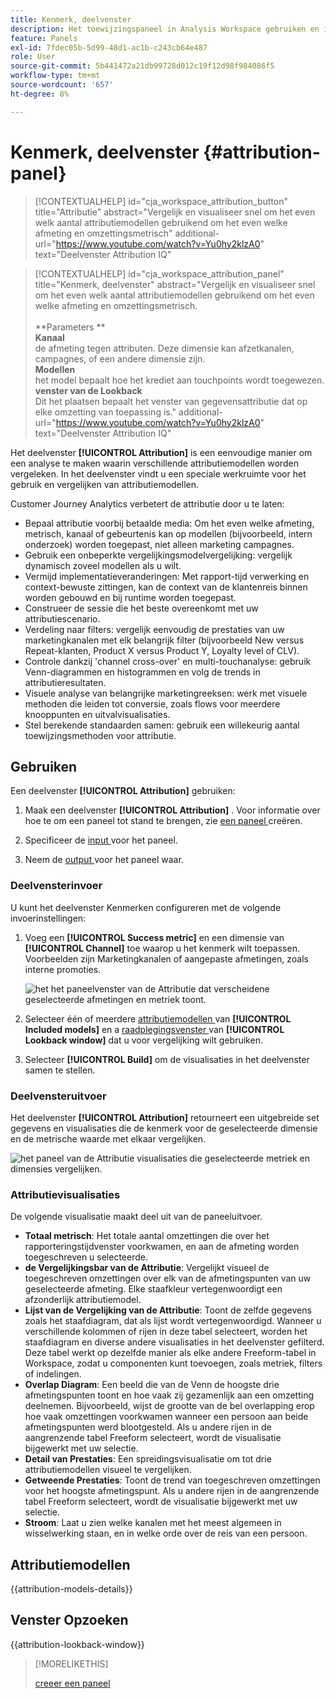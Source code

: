 ```yaml
---
title: Kenmerk, deelvenster
description: Het toewijzingspaneel in Analysis Workspace gebruiken en interpreteren.
feature: Panels
exl-id: 7fdec05b-5d99-48d1-ac1b-c243cb64e487
role: User
source-git-commit: 5b441472a21db99728d012c19f12d98f984086f5
workflow-type: tm+mt
source-wordcount: '657'
ht-degree: 8%

---
```


# Kenmerk, deelvenster {#attribution-panel}

<!-- markdownlint-disable MD034 -->

>[!CONTEXTUALHELP]
>id="cja_workspace_attribution_button"
>title="Attributie"
>abstract="Vergelijk en visualiseer snel om het even welk aantal attributiemodellen gebruikend om het even welke afmeting en omzettingsmetrisch"
>additional-url="https://www.youtube.com/watch?v=Yu0hy2klzA0" text="Deelvenster Attribution IQ"

>[!CONTEXTUALHELP]
>id="cja_workspace_attribution_panel"
>title="Kenmerk, deelvenster"
>abstract="Vergelijk en visualiseer snel om het even welk aantal attributiemodellen gebruikend om het even welke afmeting en omzettingsmetrisch.<br/><br/>**Parameters **<br/>**Kanaal**<br/> de afmeting tegen attributen. Deze dimensie kan afzetkanalen, campagnes, of een andere dimensie zijn.<br/>**Modellen**<br/> het model bepaalt hoe het krediet aan touchpoints wordt toegewezen.<br/>**venster van de Lookback**<br/> Dit het plaatsen bepaalt het venster van gegevensattributie dat op elke omzetting van toepassing is."
>additional-url="https://www.youtube.com/watch?v=Yu0hy2klzA0" text="Deelvenster Attribution IQ"

<!-- markdownlint-enable MD034 -->


Het deelvenster **[!UICONTROL Attribution]** is een eenvoudige manier om een analyse te maken waarin verschillende attributiemodellen worden vergeleken. In het deelvenster vindt u een speciale werkruimte voor het gebruik en vergelijken van attributiemodellen.

Customer Journey Analytics verbetert de attributie door u te laten:

* Bepaal attributie voorbij betaalde media: Om het even welke afmeting, metrisch, kanaal of gebeurtenis kan op modellen (bijvoorbeeld, intern onderzoek) worden toegepast, niet alleen marketing campagnes.
* Gebruik een onbeperkte vergelijkingsmodelvergelijking: vergelijk dynamisch zoveel modellen als u wilt.
* Vermijd implementatieveranderingen: Met rapport-tijd verwerking en context-bewuste zittingen, kan de context van de klantenreis binnen worden gebouwd en bij runtime worden toegepast.
* Construeer de sessie die het beste overeenkomt met uw attributiescenario.
* Verdeling naar filters: vergelijk eenvoudig de prestaties van uw marketingkanalen met elk belangrijk filter (bijvoorbeeld New versus Repeat-klanten, Product X versus Product Y, Loyalty level of CLV).
* Controle dankzij &#39;channel cross-over&#39; en multi-touchanalyse: gebruik Venn-diagrammen en histogrammen en volg de trends in attributieresultaten.
* Visuele analyse van belangrijke marketingreeksen: werk met visuele methoden die leiden tot conversie, zoals flows voor meerdere knooppunten en uitvalvisualisaties.
* Stel berekende standaarden samen: gebruik een willekeurig aantal toewijzingsmethoden voor attributie.

## Gebruiken

Een deelvenster **[!UICONTROL Attribution]** gebruiken:

1. Maak een deelvenster **[!UICONTROL Attribution]** . Voor informatie over hoe te om een paneel tot stand te brengen, zie [ een paneel ](panels.md#create-a-panel) creëren.

1. Specificeer de [ input ](#panel-input) voor het paneel.

1. Neem de [ output ](#panel-output) voor het paneel waar.

### Deelvensterinvoer

U kunt het deelvenster Kenmerken configureren met de volgende invoerinstellingen:

1. Voeg een **[!UICONTROL Success metric]** en een dimensie van **[!UICONTROL Channel]** toe waarop u het kenmerk wilt toepassen. Voorbeelden zijn Marketingkanalen of aangepaste afmetingen, zoals interne promoties.

   ![ het het paneelvenster van de Attributie dat verscheidene geselecteerde afmetingen en metriek toont.](assets/attribution-panel.png)

1. Selecteer één of meerdere [ attributiemodellen ](#attribution-models) van **[!UICONTROL Included models]** en a [ raadplegingsvenster ](#lookback-window) van **[!UICONTROL Lookback window]** dat u voor vergelijking wilt gebruiken.

1. Selecteer **[!UICONTROL Build]** om de visualisaties in het deelvenster samen te stellen.

### Deelvensteruitvoer

Het deelvenster **[!UICONTROL Attribution]** retourneert een uitgebreide set gegevens en visualisaties die de kenmerk voor de geselecteerde dimensie en de metrische waarde met elkaar vergelijken.

![ het paneel van de Attributie visualisaties die geselecteerde metriek en dimensies vergelijken.](assets/attr_panel_vizs.png)

### Attributievisualisaties

De volgende visualisatie maakt deel uit van de paneeluitvoer.

* **Totaal metrisch**: Het totale aantal omzettingen die over het rapporteringstijdvenster voorkwamen, en aan de afmeting worden toegeschreven u selecteerde.
* **de Vergelijkingsbar van de Attributie**: Vergelijkt visueel de toegeschreven omzettingen over elk van de afmetingspunten van uw geselecteerde afmeting. Elke staafkleur vertegenwoordigt een afzonderlijk attributiemodel.
* **Lijst van de Vergelijking van de Attributie**: Toont de zelfde gegevens zoals het staafdiagram, dat als lijst wordt vertegenwoordigd. Wanneer u verschillende kolommen of rijen in deze tabel selecteert, worden het staafdiagram en diverse andere visualisaties in het deelvenster gefilterd. Deze tabel werkt op dezelfde manier als elke andere Freeform-tabel in Workspace, zodat u componenten kunt toevoegen, zoals metriek, filters of indelingen.
* **Overlap Diagram**: Een beeld die van de Venn de hoogste drie afmetingspunten toont en hoe vaak zij gezamenlijk aan een omzetting deelnemen. Bijvoorbeeld, wijst de grootte van de bel overlapping erop hoe vaak omzettingen voorkwamen wanneer een persoon aan beide afmetingspunten werd blootgesteld. Als u andere rijen in de aangrenzende tabel Freeform selecteert, wordt de visualisatie bijgewerkt met uw selectie.
* **Detail van Prestaties**: Een spreidingsvisualisatie om tot drie attributiemodellen visueel te vergelijken.
* **Getweende Prestaties**: Toont de trend van toegeschreven omzettingen voor het hoogste afmetingspunt. Als u andere rijen in de aangrenzende tabel Freeform selecteert, wordt de visualisatie bijgewerkt met uw selectie.
* **Stroom**: Laat u zien welke kanalen met het meest algemeen in wisselwerking staan, en in welke orde over de reis van een persoon.

## Attributiemodellen

{{attribution-models-details}}

## Venster Opzoeken

{{attribution-lookback-window}}

>[!MORELIKETHIS]
>
> [ creeer een paneel ](/help/analysis-workspace/c-panels/panels.md#create-a-panel)
>
